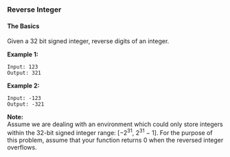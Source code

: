 ### Reverse Integer
#### The Basics

Given a 32 bit signed integer, reverse digits of an integer.

**Example 1:**

	Input: 123
	Output: 321

**Example 2:**

	Input: -123
	Output: -321

**Note:**  
Assume we are dealing with an environment which could only store integers within the 32-bit signed integer range: [−2<sup>31</sup>,  2<sup>31</sup> − 1]. For the purpose of this problem, assume that your function returns 0 when the reversed integer overflows.